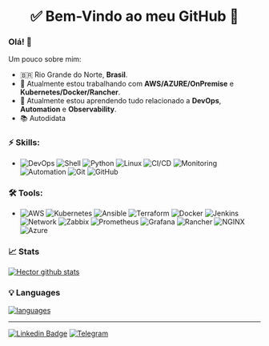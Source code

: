 <h1 align="center"> 
	✅ Bem-Vindo ao meu GitHub 🚀
</h1>

### Olá! 👋

<!--
**gb8may/gb8may** is a ✨ _special_ ✨ repository because its `README.md` (this file) appears on your GitHub profile.
-->

Um pouco sobre mim:

- 🇧🇷  Rio Grande do Norte, **Brasil**.
- 🔭  Atualmente estou trabalhando com **AWS/AZURE/OnPremise** e **Kubernetes/Docker/Rancher**.
- 🌱  Atualmente estou aprendendo tudo relacionado a **DevOps**, **Automation** e **Observability**.
- 📚  Autodidata

### ⚡ Skills:
- ![DevOps](https://img.shields.io/badge/-DevOps-yellowgreen) ![Shell](https://img.shields.io/badge/-Shell-4EAA25?&logo=gnu%20bash&logoColor=FFFFFF) ![Python](https://img.shields.io/badge/-Python-2496ED?&logo=python&logoColor=FFFFFF) ![Linux](https://img.shields.io/badge/-Linux-FCC624?&logo=linux&logoColor=FFFFFF) ![CI/CD](https://img.shields.io/badge/-CI/CD-yellowgreen) ![Monitoring](https://img.shields.io/badge/-Monitoring-red) ![Automation](https://img.shields.io/badge/-Automation-green) ![Git](https://img.shields.io/badge/-Git-F05032?&logo=git&logoColor=FFFFFF) ![GitHub](https://img.shields.io/badge/-GitHub-181717?&logo=GitHub&logoColor=FFFFFF)

### 🛠 Tools:
- ![AWS](https://img.shields.io/badge/-AWS-232F3E?&logo=amazon%20aws&logoColor=FFFFFF) ![Kubernetes](https://img.shields.io/badge/-Kubernetes-326CE5?&logo=kubernetes&logoColor=FFFFFF) ![Ansible](https://img.shields.io/badge/-Ansible-EE0000?&logo=ansible&logoColor=FFFFFF) ![Terraform](https://img.shields.io/badge/-Terraform-623CE4?&logo=terraform&logoColor=FFFFF) ![Docker](https://img.shields.io/badge/-Docker-2496ED?&logo=docker&logoColor=FFFFFF) ![Jenkins](https://img.shields.io/badge/-Jenkins-D24939?&logo=Jenkins&logoColor=FFFFFF) ![Network](https://img.shields.io/badge/-Network-brightgreen?&logo=Network&logoColor=FFFFFF) ![Zabbix](https://img.shields.io/badge/-Zabbix-F05032?&logo=zabbix&logoColor=FFFFFF) ![Prometheus](https://img.shields.io/badge/-Prometheus-E6522C?&logo=prometheus&logoColor=FFFFFF) ![Grafana](https://img.shields.io/badge/-Grafana-F46800?&logo=grafana&logoColor=FFFFFF) ![Rancher](https://img.shields.io/badge/-Rancher-0075A8?&logo=rancher&logoColor=FFFFFF) ![NGINX](https://img.shields.io/badge/-NGINX-009639?&logo=nginx&logoColor=FFFFFF) ![Azure](https://img.shields.io/badge/-Azure-0075A8?&logo=azure&logoColor=FFFFFF)

### 📈 Stats 
 
[![Hector github stats](https://github-readme-stats.vercel.app/api?username=hectorfilipy&theme=cobalt&show_icons=true)](https://github.com/hectorfilipy/github-readme-stats)

### 💡  Languages 
[![languages](https://github-readme-stats.vercel.app/api/top-langs/?username=hectorfilipy&layout=compact&theme=cobalt&show_icons=true)](https://github.com/anuraghazra/github-readme-stats)



<hr>

[![Linkedin Badge](https://img.shields.io/badge/-LinkedIn-blue?style=flat-square&logo=Linkedin&logoColor=white&link=https://www.linkedin.com/in/hectorfilipy/)](https://www.linkedin.com/in/hectorfilipy/)
 [![Telegram](https://img.shields.io/badge/-Telegram-26A5E4?&logo=telegram&logoColor=FFFFFF)](https://web.telegram.org/#/im?p=@hectorfilipy)
